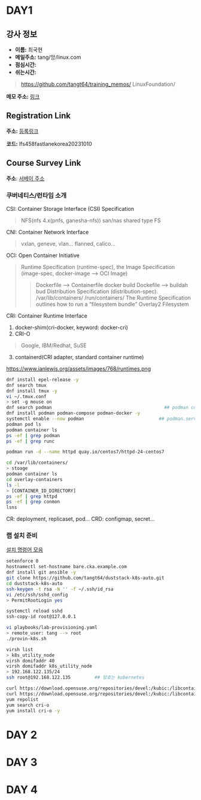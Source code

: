 # DAY1

## 강사 정보

- __이름:__ 최국현
- __메일주소:__ tang/앙/linux.com
- __점심시간:__ 
- __쉬는시간:__ 

> https://github.com/tangt64/training_memos/
> LinuxFoundation/

__메모 주소:__ [링크](https://github.com/tangt64/training_memos/blob/main/LinuxFoundation/)

## Registration Link

__주소:__ [등록링크](https://linux.thoughtindustries.com/redeem)

__코드:__ lfs458fastlanekorea20231010

## Course Survey Link 

__주소__: [서베이 주소](https://www.surveymonkey.com/r/KK7Z3SR?course=LFS458_20231010_PART_VIRT_FASTLANEKOREA)


### 쿠버네티스/런타임 소개

CSI: Container Storage Interface (CSI) Specification 
> NFS(nfs 4.x(pnfs, ganesha-nfs))
> san/nas
> shared type FS

CNI: Container Network Interface
> vxlan, geneve, vlan...
> flanned, calico...

OCI: Open Container Initiative
> Runtime Specification (runtime-spec), 
> the Image Specification (image-spec, docker-image --> OCI Image) 
>> Dockerfile --> Containerfile
>> docker build Dockefile --> buildah bud 
> Distribution Specification (distribution-spec). 
>> /var/lib/containers/
>> /run/containers/
> The Runtime Specification outlines how to run a “filesystem bundle” 
>> Overlay2 Filesystem

CRI: Container Runtime Interface
1. docker-shim(cri-docker, keyword: docker-cri) 
2. CRI-O
> Google, IBM/Redhat, SuSE
3. containerd(CRI adapter, standard container runtime) 


https://www.ianlewis.org/assets/images/768/runtimes.png


```bash
dnf install epel-release -y
dnf search tmux
dnf install tmux -y
vi ~/.tmux.conf
> set -g mouse on
dnf search podman                                          ## podman container engine
dnf install podman podman-compose podman-docker -y
systemctl enable --now podman                            ## podman.service for API
podman pod ls
podman container ls
ps -ef | grep podman
ps -ef | grep runc

podman run -d --name httpd quay.io/centos7/httpd-24-centos7 

cd /var/lib/containers/
> stoage
podman container ls
cd overlay-containers
ls -l 
> [CONTAINER_ID_DIRECTORY]
ps -ef | grep httpd
ps -ef | grep conmon
lsns
```

CR: deployment, replicaset, pod...
CRD: configmap, secret...

### 랩 설치 준비

[설치 명령어 모음](https://raw.githubusercontent.com/tangt64/training_memos/main/LinuxFoundation/LFS458/command-collection.md)

```bash
setenforce 0
hostnamectl set-hostname bare.cka.example.com
dnf install git ansible -y
git clone https://github.com/tangt64/duststack-k8s-auto.git
cd duststack-k8s-auto
ssh-keygen -t rsa -N '' -f ~/.ssh/id_rsa
vi /etc/ssh/sshd_config
> PermitRootLogin yes

systemctl reload sshd
ssh-copy-id root@127.0.0.1

vi playbooks/lab-provisioning.yaml
> remote_user: tang --> root
./provin-k8s.sh

virsh list
> k8s_utility_node
virsh domifaddr 40 
virsh domifaddr k8s_utility_node
> 192.168.122.135/24
ssh root@192.168.122.135         ## 암호는 kubernetes

curl https://download.opensuse.org/repositories/devel:/kubic:/libcontainers:/stable/CentOS_7/devel:kubic:libcontainers:stable.repo -o /etc/yum.repos.d/libcontainers.repo
curl https://download.opensuse.org/repositories/devel:/kubic:/libcontainers:/stable:/cri-o:/1.28:/1.28.1/CentOS_7/devel:kubic:libcontainers:stable:cri-o:1.28:1.28.1.repo -o /etc/yum.repos.d/crio.repo
yum repolist
yum search cri-o
yum install cri-o -y
```
# DAY 2
# DAY 3
# DAY 4